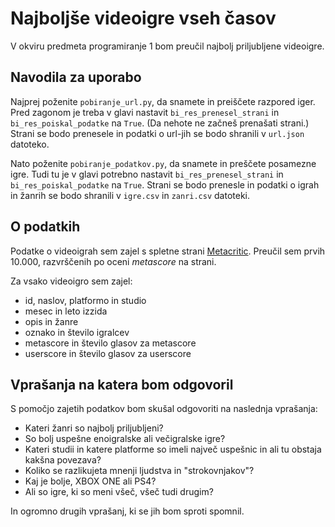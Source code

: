 # Najboljše videoigre vseh časov
V okviru predmeta programiranje 1 bom preučil najbolj priljubljene videoigre.

## Navodila za uporabo
Najprej poženite `pobiranje_url.py`, da snamete in preiščete razpored iger.
Pred zagonom je treba v glavi nastavit `bi_res_prenesel_strani` in `bi_res_poiskal_podatke` na `True`. 
(Da nehote ne začneš prenašati strani.)
Strani se bodo prenesele in podatki o url-jih se bodo shranili v `url.json` datoteko.

Nato poženite `pobiranje_podatkov.py`, da snamete in preščete posamezne igre.
Tudi tu je v glavi potrebno nastavit `bi_res_prenesel_strani` in `bi_res_poiskal_podatke` na `True`.
Strani se bodo prenesle in podatki o igrah in žanrih se bodo shranili v `igre.csv` in `zanri.csv` datoteki.

## O podatkih
Podatke o videoigrah sem zajel s spletne strani [Metacritic](https://www.metacritic.com/browse/games/score/metascore/all/all/filtered?view=detailed).
Preučil sem prvih 10.000, razvrščenih po oceni *metascore* na strani.

Za vsako videoigro sem zajel:
- id, naslov, platformo in studio
- mesec in leto izzida
- opis in žanre
- oznako in število igralcev
- metascore in število glasov za metascore
- userscore in število glasov za userscore

## Vprašanja na katera bom odgovoril
S pomočjo zajetih podatkov bom skušal odgovoriti na naslednja vprašanja:
- Kateri žanri so najbolj priljubljeni?
- So bolj uspešne enoigralske ali večigralske igre?
- Kateri studii in katere platforme so imeli največ uspešnic in ali tu obstaja kakšna povezava?
- Koliko se razlikujeta mnenji ljudstva in "strokovnjakov"?
- Kaj je bolje, XBOX ONE ali PS4?
- Ali so igre, ki so meni všeč, všeč tudi drugim?

In ogromno drugih vprašanj, ki se jih bom sproti spomnil.
